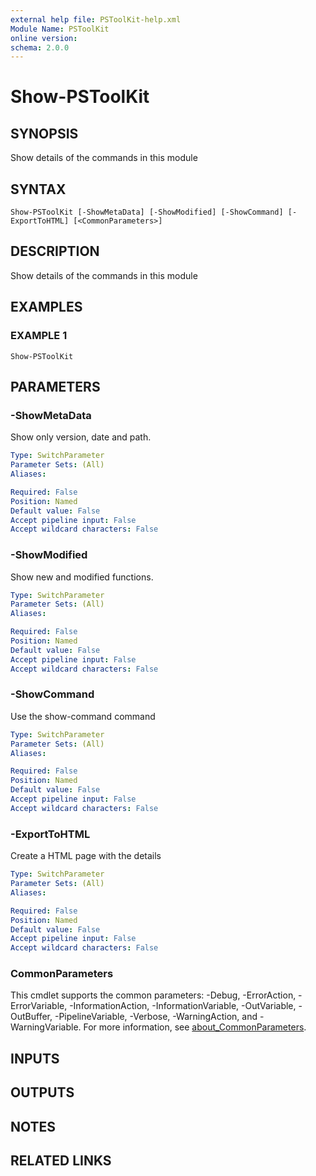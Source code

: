 ```yaml
---
external help file: PSToolKit-help.xml
Module Name: PSToolKit
online version:
schema: 2.0.0
---
```


# Show-PSToolKit

## SYNOPSIS
Show details of the commands in this module

## SYNTAX

```
Show-PSToolKit [-ShowMetaData] [-ShowModified] [-ShowCommand] [-ExportToHTML] [<CommonParameters>]
```

## DESCRIPTION
Show details of the commands in this module

## EXAMPLES

### EXAMPLE 1
```
Show-PSToolKit
```

## PARAMETERS

### -ShowMetaData
Show only version, date and path.

```yaml
Type: SwitchParameter
Parameter Sets: (All)
Aliases:

Required: False
Position: Named
Default value: False
Accept pipeline input: False
Accept wildcard characters: False
```

### -ShowModified
Show new and modified functions.

```yaml
Type: SwitchParameter
Parameter Sets: (All)
Aliases:

Required: False
Position: Named
Default value: False
Accept pipeline input: False
Accept wildcard characters: False
```

### -ShowCommand
Use the show-command command

```yaml
Type: SwitchParameter
Parameter Sets: (All)
Aliases:

Required: False
Position: Named
Default value: False
Accept pipeline input: False
Accept wildcard characters: False
```

### -ExportToHTML
Create a HTML page with the details

```yaml
Type: SwitchParameter
Parameter Sets: (All)
Aliases:

Required: False
Position: Named
Default value: False
Accept pipeline input: False
Accept wildcard characters: False
```

### CommonParameters
This cmdlet supports the common parameters: -Debug, -ErrorAction, -ErrorVariable, -InformationAction, -InformationVariable, -OutVariable, -OutBuffer, -PipelineVariable, -Verbose, -WarningAction, and -WarningVariable. For more information, see [about_CommonParameters](http://go.microsoft.com/fwlink/?LinkID=113216).

## INPUTS

## OUTPUTS

## NOTES

## RELATED LINKS

